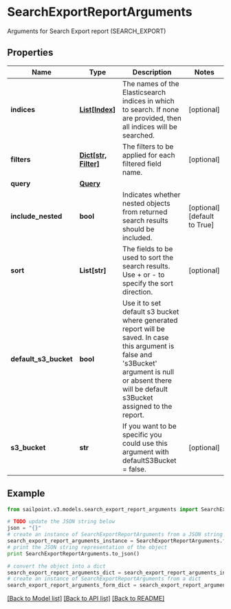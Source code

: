 # SearchExportReportArguments

Arguments for Search Export report (SEARCH_EXPORT)

## Properties
Name | Type | Description | Notes
------------ | ------------- | ------------- | -------------
**indices** | [**List[Index]**](Index.md) | The names of the Elasticsearch indices in which to search. If none are provided, then all indices will be searched. | [optional] 
**filters** | [**Dict[str, Filter]**](Filter.md) | The filters to be applied for each filtered field name. | [optional] 
**query** | [**Query**](Query.md) |  | 
**include_nested** | **bool** | Indicates whether nested objects from returned search results should be included. | [optional] [default to True]
**sort** | **List[str]** | The fields to be used to sort the search results. Use + or - to specify the sort direction. | [optional] 
**default_s3_bucket** | **bool** | Use it to set default s3 bucket where generated report will be saved.  In case this argument is false and &#39;s3Bucket&#39; argument is null or absent there will be default s3Bucket assigned to the report. | 
**s3_bucket** | **str** | If you want to be specific you could use this argument with defaultS3Bucket &#x3D; false. | [optional] 

## Example

```python
from sailpoint.v3.models.search_export_report_arguments import SearchExportReportArguments

# TODO update the JSON string below
json = "{}"
# create an instance of SearchExportReportArguments from a JSON string
search_export_report_arguments_instance = SearchExportReportArguments.from_json(json)
# print the JSON string representation of the object
print SearchExportReportArguments.to_json()

# convert the object into a dict
search_export_report_arguments_dict = search_export_report_arguments_instance.to_dict()
# create an instance of SearchExportReportArguments from a dict
search_export_report_arguments_form_dict = search_export_report_arguments.from_dict(search_export_report_arguments_dict)
```
[[Back to Model list]](../README.md#documentation-for-models) [[Back to API list]](../README.md#documentation-for-api-endpoints) [[Back to README]](../README.md)


